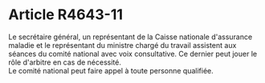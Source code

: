 # Article R4643-11

  
Le secrétaire général, un représentant de la Caisse nationale d'assurance maladie et le représentant du ministre chargé du travail assistent aux séances du comité national avec voix consultative. Ce dernier peut jouer le rôle d'arbitre en cas de nécessité.   
Le comité national peut faire appel à toute personne qualifiée.